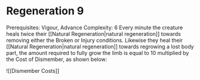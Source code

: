 # Regeneration 9
Prerequisites: Vigour, Advance
Complexity: 6
Every minute the creature heals twice their [[Natural Regeneration|natural regeneration]] towards removing either the Broken or Injury conditions.
Likewise they heal their [[Natural Regeneration|natural regeneration]] towards regrowing a lost body part, the amount required to fully grow the limb is equal to 10 multiplied by the Cost of Dismember, as shown below:

![[Dismember Costs]]